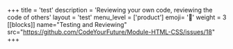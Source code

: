 +++
title = 'test'
description = 'Reviewing your own code, reviewing the code of others'
layout = 'test'
menu_level = ['product']
emoji= '🎁'
weight = 3
[[blocks]]
name="Testing and Reviewing"
src="https://github.com/CodeYourFuture/Module-HTML-CSS/issues/18"
+++
